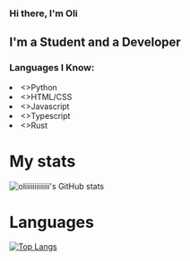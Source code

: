 ### Hi there, I'm Oli

## I'm a Student and a Developer

### Languages I Know:

<ui>
  <li><>Python</button></li>
  <li><>HTML/CSS</button></li>
  <li><>Javascript</button></li>
  <li><>Typescript</button></li>
  <li><>Rust</button></li>
</ul>

# My stats

![oliiiiiiiiiiiii's GitHub stats](https://github-readme-stats.vercel.app/api?username=oliiiiiiiiiiiii&count_private=true&show_icons=true&theme=radical)

# Languages

[![Top Langs](https://github-readme-stats.vercel.app/api/top-langs/?username=oliiiiiiiiiiiii&layout=compact)](https://github.com/oliiiiiiiiiiiii/github-readme-stats&theme=monokai)
